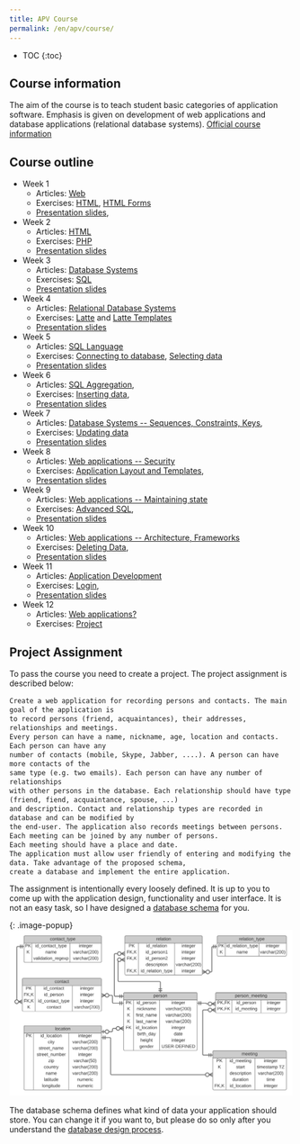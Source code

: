 ```yaml
---
title: APV Course
permalink: /en/apv/course/
---
```


* TOC
{:toc}

## Course information
The aim of the course is to teach student basic categories of application software. Emphasis is given on 
development of web applications and database applications (relational database systems). 
[Official course information](http://ects-prog.mendelu.cz/en/plan6937/predmet88060)

## Course outline

- Week 1
    - Articles: [Web](/en/apv/articles/web/)
    - Exercises: [HTML](/en/apv/walkthrough/html/), [HTML Forms](/en/apv/walkthrough/html-forms/)
    - [Presentation slides](/en/apv/slides/web-internet/),
- Week 2
    - Articles: [HTML](/en/apv/articles/html/)
    - Exercises: [PHP](/en/apv/walkthrough/dynamic-page/)
    - [Presentation slides](/en/apv/slides/html/)
- Week 3
    - Articles: [Database Systems](/en/apv/articles/database-systems/)
    - Exercises: [SQL](/en/apv/walkthrough/database/)
    - [Presentation slides](/en/apv/slides/database-systems/)
- Week 4
    - Articles: [Relational Database Systems](/en/apv/articles/database-systems/)
    - Exercises: [Latte](/en/apv/walkthrough/templates/) and [Latte Templates](/en/apv/walkthrough/templates-layouts/) 
    - [Presentation slides](/en/apv/slides/relational-database/)
- Week 5
    - Articles: [SQL Language](/en/apv/articles/sql-join/)
    - Exercises: [Connecting to database](/en/apv/walkthrough/backend/), [Selecting data](/en/apv/walkthrough/backend-select/)
    - [Presentation slides](/en/apv/slides/sql-join/)
- Week 6
    - Articles: [SQL Aggregation](/en/apv/articles/sql-aggregation/),
    - Exercises: [Inserting data](/en/apv/walkthrough/backend-insert/),
    - [Presentation slides](/en/apv/slides/sql-aggregation/)
- Week 7
    - Articles: [Database Systems -- Sequences, Constraints, Keys](todo),
    - Exercises: [Updating data](/en/apv/walkthrough/backend-update/)
    - [Presentation slides](todo)
- Week 8
    - Articles: [Web applications -- Security](todo)
    - Exercises: [Application Layout and Templates](todo),
    - [Presentation slides](todo)
- Week 9
    - Articles: [Web applications -- Maintaining state](todo)
    - Exercises: [Advanced SQL](todo),
    - [Presentation slides](todo)
- Week 10
    - Articles: [Web applications -- Architecture, Frameworks](todo)
    - Exercises: [Deleting Data](/en/apv/walkthrough/backend-delete),
    - [Presentation slides](todo)
- Week 11
    - Articles: [Application Development](todo)
    - Exercises: [Login](todo),
    - [Presentation slides](todo)
- Week 12
    - Articles: [Web applications? ](todo)
    - Exercises: [Project](todo)

## Project Assignment
To pass the course you need to create a project. The project assignment is 
described below:

    Create a web application for recording persons and contacts. The main goal of the application is 
    to record persons (friend, acquaintances), their addresses, relationships and meetings.
    Every person can have a name, nickname, age, location and contacts. Each person can have any
    number of contacts (mobile, Skype, Jabber, ....). A person can have more contacts of the
    same type (e.g. two emails). Each person can have any number of relationships
    with other persons in the database. Each relationship should have type (friend, fiend, acquaintance, spouse, ...)
    and description. Contact and relationship types are recorded in database and can be modified by
    the end-user. The application also records meetings between persons. Each meeting can be joined by any number of persons.
    Each meeting should have a place and date.
    The application must allow user friendly of entering and modifying the data. Take advantage of the proposed schema,
    create a database and implement the entire application. 

The assignment is intentionally every loosely defined. It is up to you to come up with the 
application design, functionality and user interface. It is not an easy task, so I have designed a
[database schema](/en/apv/walkthrough/database/#database-schema) for you.   

{: .image-popup}
![Database Schema](/en/apv/schema.svg)

The database schema defines what kind of data your application should store. You can change it
if you want to, but please do so only after you understand the [database design process](todo). 
